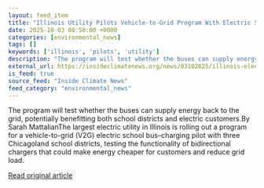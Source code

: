 ```yaml
---
layout: feed_item
title: "Illinois Utility Pilots Vehicle-to-Grid Program With Electric School Buses"
date: 2025-10-03 08:50:00 +0000
categories: [environmental_news]
tags: []
keywords: ['illinois', 'pilots', 'utility']
description: "The program will test whether the buses can supply energy back to the grid, potentially benefitting both school districts and electric customers"
external_url: https://insideclimatenews.org/news/03102025/illinois-electric-school-bus-vehicle-to-grid-program/
is_feed: true
source_feed: "Inside Climate News"
feed_category: "environmental_news"
---
```


The program will test whether the buses can supply energy back to the grid, potentially benefitting both school districts and electric customers.By Sarah MattalianThe largest electric utility in Illinois is rolling out a program for a vehicle-to-grid (V2G) electric school bus&#8211;charging pilot with three Chicagoland school districts, testing the functionality of bidirectional chargers that could make energy cheaper for customers and reduce grid load.&nbsp;

[Read original article](https://insideclimatenews.org/news/03102025/illinois-electric-school-bus-vehicle-to-grid-program/)
